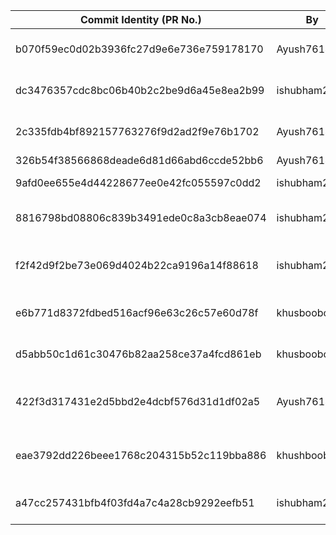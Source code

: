 
| Commit Identity (PR No.)                     | By            |  Work Done       
| -------------------------------------------- | ------------- | ------------------------------------
|   b070f59ec0d02b3936fc27d9e6e736e759178170   | Ayush7614     |  Updated index.html file
|   dc3476357cdc8bc06b40b2c2be9d6a45e8ea2b99   | ishubham21    | Added Github actions
|   2c335fdb4bf892157763276f9d2ad2f9e76b1702   | Ayush7614     | Updated index.html - Added links
|   326b54f38566868deade6d81d66abd6ccde52bb6   | Ayush7614     | Added files
|   9afd0ee655e4d44228677ee0e42fc055597c0dd2   | ishubham21    | Added manifest.json
|   8816798bd08806c839b3491ede0c8a3cb8eae074   | ishubham21    | Added SCSS and stylesheets
|   f2f42d9f2be73e069d4024b22ca9196a14f88618   | ishubham21    | Added contribution log and timeline
|   e6b771d8372fdbed516acf96e63c26c57e60d78f   | khusboobothra | Updated form.html - Iteration 1
|   d5abb50c1d61c30476b82aa258ce37a4fcd861eb   | khusboobothra | Updated the styling for form
|   422f3d317431e2d5bbd2e4dcbf576d31d1df02a5   | Ayush7614     | Updated Readme - Added contributors
|   eae3792dd226beee1768c204315b52c119bba886   | khushboobthra | Updated form.html - Styling (Iteration 2)
|   a47cc257431bfb4f03fd4a7c4a28cb9292eefb51   | ishubham21    | Improved styling of form.html
